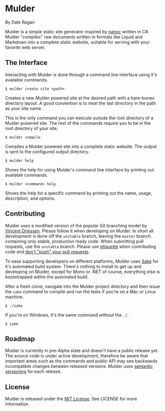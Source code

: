# Mulder
By Dale Ragan

Mulder is a simple static site generator inspired by [nanoc][nanoc] written in C#.  Mulder
"compiles" raw documents written in formats like Liquid and Markdown into a complete
static website, suitable for serving with your favorite web server.

## The Interface

Interacting with Mulder is done through a command line interface using it's available commands.

    $ mulder create site <path>

Creates a new Mulder powered site at the desired path with a bare-bones directory layout.  A good
convention is to treat the last directory in the path as your site name.

This is the only command you can execute outside the root directory of a Mulder powered site.  The
rest of the commands require you to be in the root directory of your site.

    $ mulder compile

Compiles a Mulder powered site into a complete static website.  The output is sent to the
configured output directory.

    $ mulder help

Shows the help for using Mulder's command line interface by printing out available commands.

    $ mulder <command> help

Shows the help for a specific command by printing out the name, usage, description, and options.

## Contributing

Mulder uses a modified version of the popular Git branching model by [Vincent Driessen][nvie].
Please follow it when developing on Mulder.  In short all development is done off the `unstable`
branch, leaving the `master` branch containing only stable, production ready code.  When
submitting pull requests, use the `unstable` branch.  Please use [etiquette][etiquette] when
contributing code and [don't "push" your pull requests][dont-push].

To ease supporting developers on different platforms, Mulder uses [Sake][sake] for it's automated
build system.  There's nothing to install to get up and developing on Mulder, except for Mono
or .NET of course, everything else is bootstrapped within the automated build.

After a fresh clone, navigate into the Mulder project directory and then issue the `sake` command
to compile and run the tests if you're on a Mac or Linux machine.

    $ ./sake

If you're on Windows, it's the same command without the `./`.

    $ sake

## Roadmap

Mulder is currently in pre-Alpha state and doesn't have a public release yet.  The source code is
under active development, therefore be aware that important areas such as the commands and public
API may see backwards incompatible changes between released versions.  Mulder uses
[semantic versioning][semver] for each release.

## License
Mulder is released under the [MIT License][mit-license]. See LICENSE for more information.

[nanoc]: http://nanoc.stoneship.org/
[nvie]: http://nvie.com/posts/a-successful-git-branching-model/
[etiquette]: http://tirania.org/blog/archive/2010/Dec-31.html
[dont-push]: http://www.igvita.com/2011/12/19/dont-push-your-pull-requests/
[sake]: https://github.com/loudej/sake/
[semver]: http://semver.org/
[mit-license]: http://www.opensource.org/licenses/mit-license.php